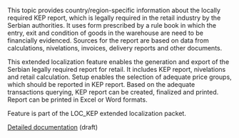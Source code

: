 This topic provides country/region-specific information about the locally required KEP report, which is legally required in the retail industry by the Serbian authorities. It uses form prescribed by a rule book in which the entry, exit and condition of goods in the warehouse are need to be financially evidenced. Sources for the report are based on data from calculations, nivelations, invoices, delivery reports and other documents.

This extended localization feature enables the generation and export of the Serbian legally required report for retail. It includes KEP report, nivelations and retail calculation. Setup enables the selection of adequate price groups, which should be reported in KEP report. Based on the adequate transactions querying, KEP report can be created, finalized and printed. Report can be printed in Excel or Word formats.

Feature is part of the LOC_KEP extended localization packet.

[Detailed documentation](http://axweb/D365O%20Localization%20Documents/D365%20ext%20LOC_RS%20Retail%20KEP%20book-draft.docx?Web=1) (draft)